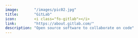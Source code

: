```yaml
---
image:       "/images/pic02.jpg"
title:       "GitLab"
icon:        <i class="fo-gitlab"></i>
link:        "https://about.gitlab.com/"
description: "Open source software to collaborate on code"
---
```

